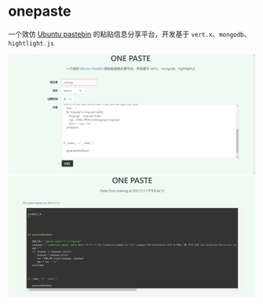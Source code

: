 # onepaste

一个效仿 [Ubuntu pastebin](https://paste.ubuntu.com/) 的粘贴信息分享平台，开发基于 `vert.x`、`mongodb`、`hightlight.js`

![1](img\1.png)
![2](img\2.png)
